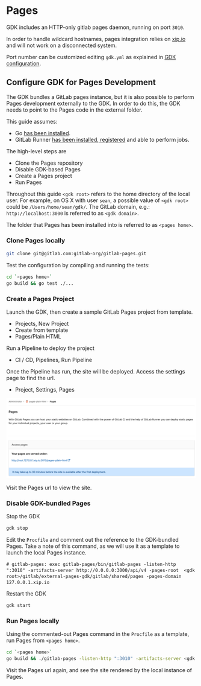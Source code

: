 # Pages

GDK includes an HTTP-only gitlab pages daemon, running on port `3010`.

In order to handle wildcard hostnames, pages integration relies on
[xip.io](https://xip.io) and will not work on a disconnected system.

Port number can be customized editing `gdk.yml` as explained in
[GDK configuration](configuration.md#gdkyml).

## Configure GDK for Pages Development

The GDK bundles a GitLab pages instance, but it is also possible to perform Pages
development externally to the GDK. In order to do this, the GDK needs to point to
the Pages code in the external folder.

This guide assumes:

- Go [has been installed](https://golang.org/doc/installed).
- GitLab Runner [has been installed, registered](runner.md) and able to perform jobs.

The high-level steps are

- Clone the Pages repository
- Disable GDK-based Pages
- Create a Pages project
- Run Pages

Throughout this guide `<gdk root>` refers to the home directory of the local user. For example, on OS X with user `sean`, a possible value of `<gdk root>` could be `/Users/home/sean/gdk/`. The GitLab domain, e.g.: `http://localhost:3000` is referred to as `<gdk domain>`.

The folder that Pages has been installed into is referred to as `<pages home>`.

### Clone Pages locally

```bash
git clone git@gitlab.com:gitlab-org/gitlab-pages.git
```

Test the configuration by compiling and running the tests:

```bash
cd `<pages home>`
go build && go test ./...
```

### Create a Pages Project

Launch the GDK, then create a sample GitLab Pages project from template.

- Projects, New Project
- Create from template
- Pages/Plain HTML

Run a Pipeline to deploy the project

- CI / CD, Pipelines, Run Pipeline

Once the Pipeline has run, the site will be deployed. Access the settings page to find the url.

- Project, Settings, Pages

![pages_url](img/pages_url.png)

Visit the Pages url to view the site.

### Disable GDK-bundled Pages

Stop the GDK
```bash
gdk stop
```

Edit the `Procfile` and comment out the reference to the GDK-bundled Pages. Take a
note of this command, as we will use it as a template to launch the local Pages instance.

```
# gitlab-pages: exec gitlab-pages/bin/gitlab-pages -listen-http ":3010" -artifacts-server http://0.0.0.0:3000/api/v4 -pages-root  <gdk root>/gitlab/external-pages-gdk/gitlab/shared/pages -pages-domain 127.0.0.1.xip.io
```

Restart the GDK
```bash
gdk start
```

### Run Pages locally

Using the commented-out Pages command in the `Procfile` as a template, run Pages from `<pages home>`.

```bash
cd `<pages home>`
go build && ./gitlab-pages -listen-http ":3010" -artifacts-server <gdk domain>/api/v4 -pages-root <gdk root>/gitlab/shared/pages/ -pages-domain 127.0.0.1.xip.io -log-verbose=1
```

Visit the Pages url again, and see the site rendered by the local instance of Pages.
